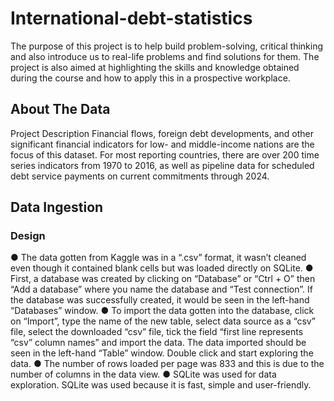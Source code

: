# International-debt-statistics
The purpose of this project is to help build problem-solving, critical
thinking and also introduce us to real-life problems and find solutions for
them. The project is also aimed at highlighting the skills and knowledge
obtained during the course and how to apply this in a prospective
workplace.

## About The Data
Project Description
Financial flows, foreign debt developments, and other significant
financial indicators for low- and middle-income nations are the focus of
this dataset. For most reporting countries, there are over 200 time series
indicators from 1970 to 2016, as well as pipeline data for scheduled debt
service payments on current commitments through 2024.

## Data Ingestion
### Design
  ● The data gotten from Kaggle was in a “.csv” format, it
wasn’t cleaned even though it contained blank cells but
was loaded directly on SQLite.
  ● First, a database was created by clicking on “Database” or
“Ctrl + O” then “Add a database” where you name the
database and “Test connection”. If the database was
successfully created, it would be seen in the left-hand
“Databases” window.
  ● To import the data gotten into the database, click on
“Import”, type the name of the new table, select data
source as a “csv” file, select the downloaded “csv” file, tick
the field “first line represents “csv” column names” and
import the data. The data imported should be seen in the
left-hand “Table” window. Double click and start exploring
the data.
  ● The number of rows loaded per page was 833 and this is
due to the number of columns in the data view.
  ● SQLite was used for data exploration. SQLite was used
because it is fast, simple and user-friendly.
